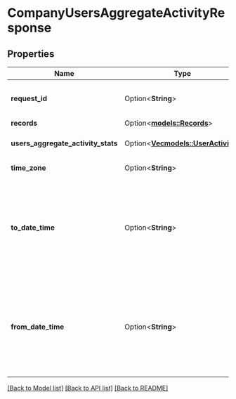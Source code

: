 # CompanyUsersAggregateActivityResponse

## Properties

Name | Type | Description | Notes
------------ | ------------- | ------------- | -------------
**request_id** | Option<**String**> | A Gong request reference Id, generated for this request. Can be used for troubleshooting purposes. | [optional]
**records** | Option<[**models::Records**](Records.md)> |  | [optional]
**users_aggregate_activity_stats** | Option<[**Vec<models::UserActivity>**](UserActivity.md)> | A list, in which each item specifies one user's activities. | [optional]
**time_zone** | Option<**String**> | The company's defined timezone in Gong. | [optional]
**to_date_time** | Option<**String**> | The date and time in the ISO-8601 format, for example: '2024-01-17T16:20:05-03:00' or '2016-02-16T03:57:04.834+05:30' or '2020-11-20T21:30:07.233692Z', where Z stands for UTC, when the list of results ends. | [optional]
**from_date_time** | Option<**String**> | The date and time in the ISO-8601 format, for example: '2024-01-17T16:20:05-03:00' or '2016-02-16T03:57:04.834+05:30' or '2020-11-20T21:30:07.233692Z', where Z stands for UTC, when the list of results starts. | [optional]

[[Back to Model list]](../README.md#documentation-for-models) [[Back to API list]](../README.md#documentation-for-api-endpoints) [[Back to README]](../README.md)


